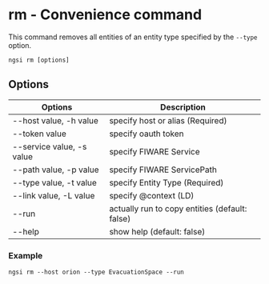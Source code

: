 # rm - Convenience command

This command removes all entities of an entity type specified by the `--type` option.

```console
ngsi rm [options]
```

## Options

| Options                   | Description                                    |
| ------------------------- | ---------------------------------------------- |
| --host value, -h value    | specify host or alias (Required)               |
| --token value             | specify oauth token                            |
| --service value, -s value | specify FIWARE Service                         |
| --path value, -p value    | specify FIWARE ServicePath                     |
| --type value, -t value    | specify Entity Type (Required)                 |
| --link value, -L value    | specify @context (LD)                          |
| --run                     | actually run to copy entities (default: false) |
| --help                    | show help (default: false)                     |

### Example

```console
ngsi rm --host orion --type EvacuationSpace --run
```
